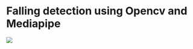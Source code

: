 # Falling detection using Opencv and Mediapipe
<img width="{700}" src="{https://img1.daumcdn.net/thumb/R1280x0/?scode=mtistory2&fname=https%3A%2F%2Fblog.kakaocdn.net%2Fdn%2FP7urN%2FbtsmtOrC2dJ%2FHgVR2mG7u9h6gZLDfA8te0%2Fimg.png}"/>

